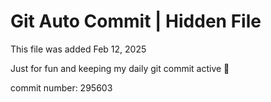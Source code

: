 # Git Auto Commit | Hidden File

This file was added Feb 12, 2025

Just for fun and keeping my daily git commit active 🤪

commit number: 295603
